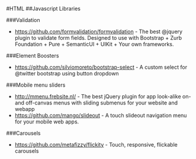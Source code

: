 #HTML
##Javascript Libraries

###Validation
* https://github.com/formvalidation/formvalidation - The best @jquery plugin to validate form fields. Designed to use with Bootstrap + Zurb Foundation + Pure + SemanticUI + UIKit + Your own frameworks.

###Element Boosters
* https://github.com/silviomoreto/bootstrap-select - A custom select for @twitter bootstrap using button dropdown

###Mobile menu sliders
* http://mmenu.frebsite.nl/ - The best jQuery plugin for app look-alike on- and off-canvas menus with sliding submenus for your website and webapp
* https://github.com/mango/slideout - A touch slideout navigation menu for your mobile web apps.

###Carousels
* https://github.com/metafizzy/flickity - Touch, responsive, flickable carousels
